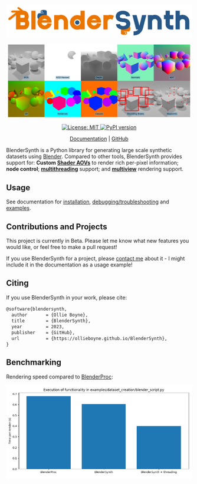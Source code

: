 ![](docs/logo.png)

![](docs/splash.png)

<p align="center">
  <a href="https://opensource.org/licenses/MIT">
    <img src="https://img.shields.io/badge/License-MIT-yellow.svg" alt="License: MIT">
  </a>
    <a href="https://pypi.org/project/BlenderSynth/">
        <img src="https://badge.fury.io/py/BlenderSynth.svg" alt="PyPI version">
    </a>
  </p>

<p align="center"> <a href="https://ollieboyne.github.io/BlenderSynth/">Documentation</a> |
<a href="https://github.com/OllieBoyne/BlenderSynth">GitHub</a>
</p>

BlenderSynth is a Python library for generating large scale synthetic datasets using [Blender](https://www.blender.org/). Compared to other tools, BlenderSynth provides support for: <b>Custom <a href="https://docs.blender.org/manual/en/latest/render/shader_nodes/output/aov.html">Shader AOVs</a></b> to render rich per-pixel information; **node control**; <b><a href="https://ollieboyne.github.io/BlenderSynth/python/dataset_creation/index.html">multithreading</a></b> support; and <b><a href="https://ollieboyne.github.io/BlenderSynth/python/multiview_rendering.html">multiview</a></b> rendering support.

## Usage

See documentation for [installation](https://ollieboyne.github.io/BlenderSynth/getting_started/installation.html), [debugging/troubleshooting](https://ollieboyne.github.io/BlenderSynth/getting_started/troubleshooting.html) and [examples](https://ollieboyne.github.io/BlenderSynth/).

## Contributions and Projects

This project is currently in Beta. Please let me know what new features you would like, or feel free to make a pull request!

If you use BlenderSynth for a project, please [contact me](https://ollieboyne.github.io) about it - I might include it in the documentation as a usage example!

## Citing

If you use BlenderSynth in your work, please cite:

```
@software{blendersynth,
  author       = {Ollie Boyne},
  title        = {BlenderSynth},
  year         = 2023,
  publisher    = {GitHub},
  url          = {https://ollieboyne.github.io/BlenderSynth},
}
```

## Benchmarking

Rendering speed compared to [BlenderProc](https://github.com/DLR-RM/BlenderProc):

![](docs/benchmark-1.png)
